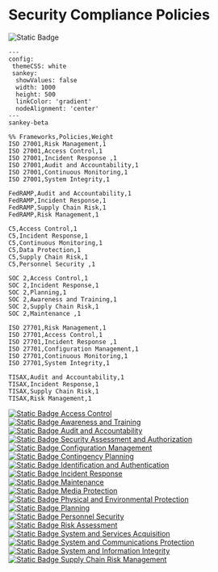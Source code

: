 # Security Compliance Policies
![Static Badge](https://img.shields.io/badge/Figma_for_Government-red?logo=figma&logoColor=white)

```mermaid
---
config:
 themeCSS: white
 sankey: 
  showValues: false
  width: 1000
  height: 500
  linkColor: 'gradient'
  nodeAlignment: 'center'
---
sankey-beta

%% Frameworks,Policies,Weight
ISO 27001,Risk Management,1
ISO 27001,Access Control,1
ISO 27001,Incident Response ,1
ISO 27001,Audit and Accountability,1
ISO 27001,Continuous Monitoring,1
ISO 27001,System Integrity,1

FedRAMP,Audit and Accountability,1
FedRAMP,Incident Response,1
FedRAMP,Supply Chain Risk,1
FedRAMP,Risk Management,1

C5,Access Control,1
C5,Incident Response,1
C5,Continuous Monitoring,1
C5,Data Protection,1
C5,Supply Chain Risk,1
C5,Personnel Security ,1

SOC 2,Access Control,1
SOC 2,Incident Response,1
SOC 2,Planning,1
SOC 2,Awareness and Training,1
SOC 2,Supply Chain Risk,1
SOC 2,Maintenance ,1

ISO 27701,Risk Management,1
ISO 27701,Access Control,1
ISO 27701,Incident Response ,1
ISO 27701,Configuration Management,1
ISO 27701,Continuous Monitoring,1
ISO 27701,System Integrity,1

TISAX,Audit and Accountability,1
TISAX,Incident Response,1
TISAX,Supply Chain Risk,1
TISAX,Risk Management,1
```

[![Static Badge](https://img.shields.io/badge/-ffffff?style=plastic&&logo=github&logoColor=black)
Access Control](/gov/ac.md)
<br>
[![Static Badge](https://img.shields.io/badge/-ffffff?style=plastic&&logo=github&logoColor=black)
Awareness and Training](/gov/at.md)
<br>
[![Static Badge](https://img.shields.io/badge/-ffffff?style=plastic&&logo=github&logoColor=black)
Audit and Accountability](/gov/au.md)
<br>
[![Static Badge](https://img.shields.io/badge/-ffffff?style=plastic&&logo=github&logoColor=black)
Security Assessment and Authorization](/gov/ca.md)
<br>
[![Static Badge](https://img.shields.io/badge/-ffffff?style=plastic&&logo=github&logoColor=black)
Configuration Management](/gov/cm.md)
<br>
[![Static Badge](https://img.shields.io/badge/-ffffff?style=plastic&&logo=github&logoColor=black)
Contingency Planning](/gov/cp.md)
<br>
[![Static Badge](https://img.shields.io/badge/-ffffff?style=plastic&&logo=github&logoColor=black)
Identification and Authentication](/gov/ia.md)
<br>
[![Static Badge](https://img.shields.io/badge/-ffffff?style=plastic&&logo=github&logoColor=black)
Incident Response](/gov/ir.md)
<br>
[![Static Badge](https://img.shields.io/badge/-ffffff?style=plastic&&logo=github&logoColor=black)
Maintenance](/gov/ma.md)
<br>
[![Static Badge](https://img.shields.io/badge/-ffffff?style=plastic&&logo=github&logoColor=black)
Media Protection](/gov/mp.md)
<br>
[![Static Badge](https://img.shields.io/badge/-ffffff?style=plastic&&logo=github&logoColor=black)
Physical and Environmental Protection](/gov/pe.md)
<br>
[![Static Badge](https://img.shields.io/badge/-ffffff?style=plastic&&logo=github&logoColor=black)
Planning](/gov/pl.md)
<br>
[![Static Badge](https://img.shields.io/badge/-ffffff?style=plastic&&logo=github&logoColor=black)
Personnel Security](/gov/ps.md)
<br>
[![Static Badge](https://img.shields.io/badge/-ffffff?style=plastic&&logo=github&logoColor=black)
Risk Assessment](/gov/ra.md)
<br>
[![Static Badge](https://img.shields.io/badge/-ffffff?style=plastic&&logo=github&logoColor=black)
System and Services Acquisition](/gov/sa.md)
<br>
[![Static Badge](https://img.shields.io/badge/-ffffff?style=plastic&&logo=github&logoColor=black)
System and Communications Protection](/gov/sc.md)
<br>
[![Static Badge](https://img.shields.io/badge/-ffffff?style=plastic&&logo=github&logoColor=black)
System and Information Integrity](/gov/si.md)
<br>
[![Static Badge](https://img.shields.io/badge/-ffffff?style=plastic&&logo=github&logoColor=black)
Supply Chain Risk Management](/gov/sr.md)
<br>
